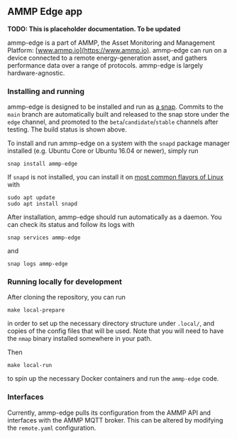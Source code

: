 ## AMMP Edge app

**TODO: This is placeholder documentation. To be updated**

ammp-edge is a part of AMMP, the Asset Monitoring and Management Platform: [www.ammp.io](https://www.ammp.io). ammp-edge can run on a device connected to a remote energy-generation asset, and gathers performance data over a range of protocols. ammp-edge is largely hardware-agnostic.

### Installing and running
ammp-edge is designed to be installed and run as [a snap](https://snapcraft.io). Commits to the `main` branch are automatically built and released to the snap store under the `edge` channel, and promoted to the `beta`/`candidate`/`stable` channels after testing. The build status is shown above.

To install and run ammp-edge on a system with the `snapd` package manager installed (e.g. Ubuntu Core or Ubuntu 16.04 or newer), simply run
```
snap install ammp-edge
```
If `snapd` is not installed, you can install it on [most common flavors of Linux](https://docs.snapcraft.io/core/install) with
```
sudo apt update
sudo apt install snapd
```

After installation, ammp-edge should run automatically as a daemon. You can check its status and follow its logs with
```
snap services ammp-edge
```
and
```
snap logs ammp-edge
```

### Running locally for development
After cloning the repository, you can run
```
make local-prepare
```
in order to set up the necessary directory structure under `.local/`, and copies of the config files that will be used. Note that you will need to have the `nmap` binary installed somewhere in your path.

Then
```
make local-run
```
to spin up the necessary Docker containers and run the `ammp-edge` code.

### Interfaces
Currently, ammp-edge pulls its configuration from the AMMP API and interfaces with the AMMP MQTT broker. This can be altered by modifying the `remote.yaml` configuration.
